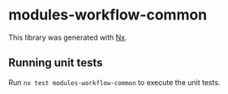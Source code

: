 # modules-workflow-common

This library was generated with [Nx](https://nx.dev).

## Running unit tests

Run `nx test modules-workflow-common` to execute the unit tests.
